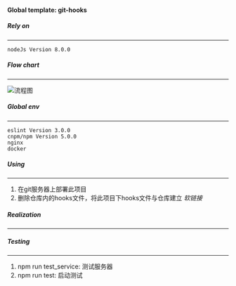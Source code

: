 ####  Global template: git-hooks


##### Rely on
----
    nodeJs Version 8.0.0


##### Flow chart
----
![流程图](https://i0.hdslb.com/bfs/album/25fef1baa29f205b037ee4b8be9e4d2647db7c84.png "Node.js Git分布式自动化部署系统 流程图")


##### Global env
----
    eslint Version 3.0.0
    cnpm/npm Version 5.0.0
    nginx
    docker



##### Using
----

1. 在git服务器上部署此项目
2. 删除仓库内的hooks文件，将此项目下hooks文件与仓库建立 *软链接*


##### Realization
----




##### Testing
----

1. npm run test_service: 测试服务器
2. npm run test: 启动测试

